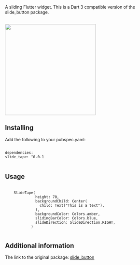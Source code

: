 <!--
This README describes the package. If you publish this package to pub.dev,
this README's contents appear on the landing page for your package.

For information about how to write a good package README, see the guide for
[writing package pages](https://dart.dev/guides/libraries/writing-package-pages).

For general information about developing packages, see the Dart guide for
[creating packages](https://dart.dev/guides/libraries/create-library-packages)
and the Flutter guide for
[developing packages and plugins](https://flutter.dev/developing-packages).
-->

A sliding Flutter widget. This is a Dart 3 compatible version of the slide_button package.

<br/>
<img height="300" src="https://firebasestorage.googleapis.com/v0/b/sfasistente-24d74.appspot.com/o/capturaSlideTape.gif?alt=media&token=249a48a3-fdcc-4409-b9fc-4c9ebef85f21" />


## Installing

Add the following to your pubspec.yaml:

<pre>
<code>
dependencies:
slide_tape: ^0.0.1
</code>
</pre>


## Usage
<pre>
  <code>
    SlideTape(
              height: 70,
              backgroundChild: Center(
                child: Text("This is a text"),
              ),
              backgroundColor: Colors.amber,
              slidingBarColor: Colors.blue,
              slideDirection: SlideDirection.RIGHT,
            )
  </code>
</pre>

## Additional information

The link to the original package: <a href="https://pub.dev/packages/slide_button">slide_button</a>
